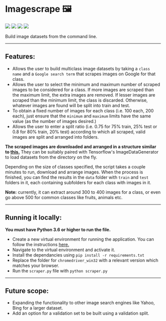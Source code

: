 
Imagescrape 🖼
============

[![](https://img.shields.io/badge/Made_with-Python3-blue?style=for-the-badge&logo=python)]()
[![](https://img.shields.io/badge/Made_with-Pillow-blue?style=for-the-badge&logo=pillow)]()
[![](https://img.shields.io/badge/Made_with-requests-blue?style=for-the-badge&logo=requests)]()
[![](https://img.shields.io/badge/Made_with-selenium-blue?style=for-the-badge&logo=selenium)]()


Build image datasets from the command line.

---

## Features:

- Allows the user to build multiclass image datasets by taking a `class name` and a `Google search term` that scrapes images on Google for that class.
- Allows the user to select the minimum and maximum number of scraped images to be considered for a class. If more images are scraped than the maximum limit, the extra images are removed. If lesser images are scraped than the minimum limit, the class is discarded. Otherwise, whatever images are found will be split into train and test.
- To obtain a fixed number of images for each class (i.e. 100 each, 200 each), just ensure that the `minimum` and `maximum` limits have the same value (as the number of images desired.)
- Allows the user to enter a split ratio (i.e. 0.75 for 75% train, 25% test or 0.8 for 80% train, 20% test) according to which all scraped, valid images are split and arranged into folders.

**The scraped images are downloaded and arranged in a structure similar to [this.](https://machinelearningmastery.com/how-to-load-large-datasets-from-directories-for-deep-learning-with-keras/)** They can be suitably paired with Tensorflow's ImageDataGenerator to load datasets from the directory on the fly.

Depending on the size of classes specified, the script takes a couple minutes to run, download and arrange images. When the process is finished, you can find the results in the `data` folder with `train` and `test` folders in it, each containing subfolders for each class with images in it.

**Note:** currently, it can extract around 300 to 400 images for a class, or even go above 500 for common classes like fruits, animals etc.

---

## Running it locally:

**You must have Python 3.6 or higher to run the file.**

- Create a new virtual environment for running the application. You can follow the instructions [here.](https://uoa-eresearch.github.io/eresearch-cookbook/recipe/2014/11/26/python-virtual-env/)
- Navigate to the virtual environment and activate it.
- Install the dependancies using `pip install -r requirements.txt`
- Replace the folder for `chromedriver_win32` with a relevant version which matches your browser.
- Run the `scraper.py` file with `python scraper.py`

---

## Future scope:

- Expanding the functionality to other image search engines like Yahoo, Bing for a larger dataset.
- Add an option for a validation set to be built using a validation split.